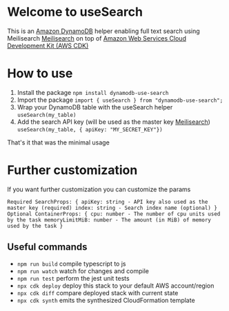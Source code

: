 # Welcome to useSearch

This is an [Amazon DynamoDB](https://aws.amazon.com/dynamodb) helper enabling full text search using Meilisearch [Meilisearch](https://www.meilisearch.com) on top of [Amazon Web Services Cloud Development Kit (AWS CDK)](https://aws.amazon.com/cdk)

# How to use

1. Install the package
   `npm install dynamodb-use-search`
2. Import the package
   `import { useSearch } from "dynamodb-use-search";`
3. Wrap your DynamoDB table with the useSearch helper
   `useSearch(my_table)`
4. Add the search API key (will be used as the master key [Meilisearch](https://www.meilisearch.com/docs/learn/security/basic_security))
   `useSearch(my_table, { apiKey: "MY_SECRET_KEY"})`

That's it that was the minimal usage

# Further customization
If you want further customization you can customize the params

`Required SearchProps: {
  apiKey: string - API key also used as the master key (required)
  index: string - Search index name (optional)
}`
`Optional ContainerProps: {
  cpu: number - The number of cpu units used by the task
  memoryLimitMiB: number - The amount (in MiB) of memory used by the task
}`

## Useful commands

- `npm run build` compile typescript to js
- `npm run watch` watch for changes and compile
- `npm run test` perform the jest unit tests
- `npx cdk deploy` deploy this stack to your default AWS account/region
- `npx cdk diff` compare deployed stack with current state
- `npx cdk synth` emits the synthesized CloudFormation template
